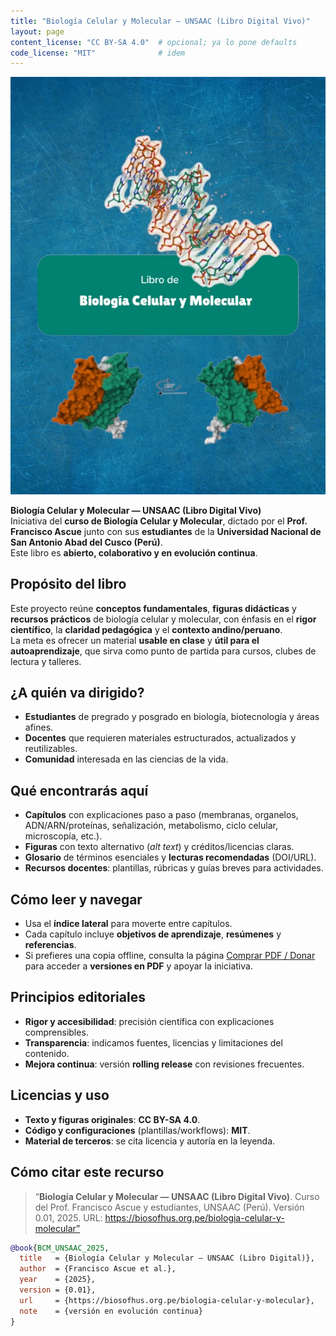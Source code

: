 ```yaml
---
title: "Biología Celular y Molecular — UNSAAC (Libro Digital Vivo)"
layout: page
content_license: "CC BY-SA 4.0"  # opcional; ya lo pone defaults
code_license: "MIT"              # idem
---
```


<!-- SPDX-License-Identifier: CC-BY-SA-4.0 -->

![](img/portada.webp)

**Biología Celular y Molecular — UNSAAC (Libro Digital Vivo)**  
Iniciativa del **curso de Biología Celular y Molecular**, dictado por el **Prof. Francisco Ascue** junto con sus **estudiantes** de la **Universidad Nacional de San Antonio Abad del Cusco (Perú)**.  
Este libro es **abierto, colaborativo y en evolución continua**.

## Propósito del libro

Este proyecto reúne **conceptos fundamentales**, **figuras didácticas** y **recursos prácticos** de biología celular y molecular, con énfasis en el **rigor científico**, la **claridad pedagógica** y el **contexto andino/peruano**.  
La meta es ofrecer un material **usable en clase** y **útil para el autoaprendizaje**, que sirva como punto de partida para cursos, clubes de lectura y talleres.

## ¿A quién va dirigido?

- **Estudiantes** de pregrado y posgrado en biología, biotecnología y áreas afines.  
- **Docentes** que requieren materiales estructurados, actualizados y reutilizables.  
- **Comunidad** interesada en las ciencias de la vida.

## Qué encontrarás aquí

- **Capítulos** con explicaciones paso a paso (membranas, organelos, ADN/ARN/proteínas, señalización, metabolismo, ciclo celular, microscopía, etc.).  
- **Figuras** con texto alternativo (*alt text*) y créditos/licencias claras.  
- **Glosario** de términos esenciales y **lecturas recomendadas** (DOI/URL).  
- **Recursos docentes**: plantillas, rúbricas y guías breves para actividades.

## Cómo leer y navegar

- Usa el **índice lateral** para moverte entre capítulos.  
- Cada capítulo incluye **objetivos de aprendizaje**, **resúmenes** y **referencias**.  
- Si prefieres una copia offline, consulta la página [Comprar PDF / Donar](https://biosofhus.org.pe/biologia-celular-y-molecular/docs/Compras-y-donaciones.html) para acceder a **versiones en PDF** y apoyar la iniciativa.

## Principios editoriales

- **Rigor y accesibilidad**: precisión científica con explicaciones comprensibles.  
- **Transparencia**: indicamos fuentes, licencias y limitaciones del contenido.  
- **Mejora continua**: versión **rolling release** con revisiones frecuentes.

## Licencias y uso

- **Texto y figuras originales**: **CC BY-SA 4.0**.  
- **Código y configuraciones** (plantillas/workflows): **MIT**.  
- **Material de terceros**: se cita licencia y autoría en la leyenda.

## Cómo citar este recurso

> “**Biología Celular y Molecular — UNSAAC (Libro Digital Vivo)**. Curso del Prof. Francisco Ascue y estudiantes, UNSAAC (Perú). Versión 0.01, 2025. URL: https://biosofhus.org.pe/biologia-celular-y-molecular”

```bibtex
@book{BCM_UNSAAC_2025,
  title   = {Biología Celular y Molecular — UNSAAC (Libro Digital)},
  author  = {Francisco Ascue et al.},
  year    = {2025},
  version = {0.01},
  url     = {https://biosofhus.org.pe/biologia-celular-y-molecular},
  note    = {versión en evolución continua}
}
```
